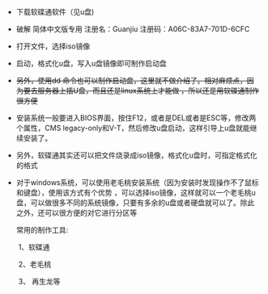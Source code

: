 + 下载软碟通软件（见u盘)

+ 破解  简体中文版专用 注册名：Guanjiu 注册码：A06C-83A7-701D-6CFC

+ 打开文件，选择iso镜像

+   启动，格式化u盘，写入u盘镜像即可制作启动盘

+ ~~另外，使用dd 命令也可以制作启动盘，这里就不做介绍了。相对麻烦点，因为要去服务器上插U盘，而且还是linux系统上才能做 ，所以还是用软碟通制作很方便~~

+   安装系统一般要进入BIOS界面，按住F12，或者是DEL或者是ESC等，修改两个属性，CMS   legacy-only和V-T，然后修改u盘启动，这样引导上u盘就能继续安装了。

+ 另外，软碟通其实还可以把文件烧录成iso镜像，格式化u盘时，可指定格式化的格式

+ 对于windows系统，可以使用老毛桃安装系统（因为安装时发现操作不了鼠标和键盘），使用该方式有个优势 ，可以选择iso镜像，这样就可以一个老毛桃u盘，可以做很多不同的系统镜像，只要有多余的u盘或者硬盘就可以了。除此之外，还可以很方便的对它进行分区等

  常用的制作工具:

  ​     1、软碟通
  
  ​     2、老毛桃
  
  ​     3、 再生龙等
  
  
  
   
  
  
  
  
  
  



